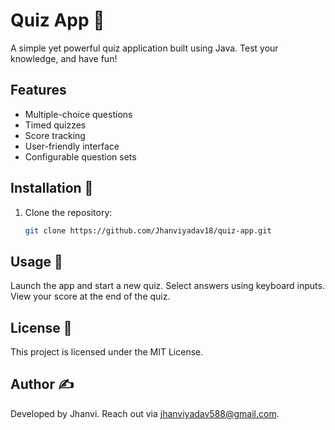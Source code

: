 # Quiz App 📝
A simple yet powerful quiz application built using Java. Test your knowledge, and have fun!

## Features 
- Multiple-choice questions
- Timed quizzes
- Score tracking
- User-friendly interface
- Configurable question sets

## Installation 🔧
1. Clone the repository:
   ```bash
   git clone https://github.com/Jhanviyadav18/quiz-app.git
   
## Usage 🎯

Launch the app and start a new quiz.
Select answers using keyboard inputs.
View your score at the end of the quiz.   

## License 📄
This project is licensed under the MIT License.

## Author ✍️
Developed by Jhanvi. Reach out via jhanviyadav588@gmail.com.


